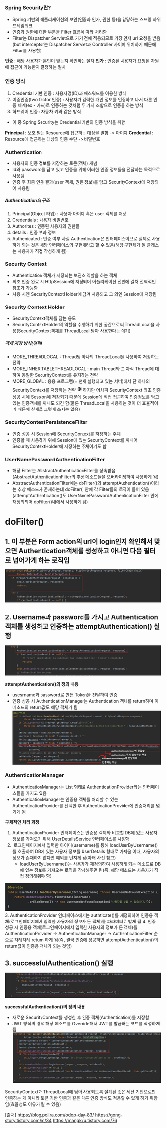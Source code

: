 ### Spring Security란?
- Spring 기반의 애플리케이션의 보안(인증과 인가, 권한 등)을 담당하는 스프링 하위 프레임워크
- 인증과 권한에 대한 부분을 Filter 흐름에 따라 처리함
- Filter는 Dispatcher Servlet으로 가기 전에 적용되므로 가장 먼저 url 요청을 받음(but interceptor는 Dispatcher Servlet과 Controller 사이에 위치하기 때문에 Filter를 사용함)

**인증** : 해당 사용자가 본인이 맞는지 확인하는 절차
**인가** : 인증된 사용자가 요청된 자원에 접근이 가능한지 결정하는 절차

### 인증 방식
1. Credential 기반 인증 : 사용자명(ID)과 패스워드를 이용한 방식
2. 이중인증(two factor 인증) : 사용자가 입력한 개인 정보를 인증하고 나서 다른 인증 체계(ex - 카드)로 인증하는 것처럼 두 가지 조합으로 인증을 하는 방식
3. 하드웨어 인증 : 자동차 키와 같은 방식
- 이 중 Spring Security는 Credential 기반의 인증 방식을 취함

**Principal** : 보호 받는 Resource에 접근하는 대상을 말함 -> 아이디
**Credential** : Resource에 접근하는 대상의 인증 수단 -> 비밀번호

### Authentication
- 사용자의 인증 정보를 저장하는 토큰(객체) 개념
- Id와 password를 담고 있고 인증을 위해 이러한 인증 정보들을 전달하는 목적으로 사용됨
- 인증 후 최종 인증 결과(user 객체, 권한 정보)를 담고 SecurityContext에 저장되어 사용됨
##### Authentication의 구조
1. Principal(Object 타입) : 사용자 아이디 혹은 user 객체를 저장
2. Credentials : 사용자 비밀번호
3. Authorites : 인증된 사용자의 권한들
4. details : 인증 부과 정보
5. Authenicated : 인증 여부
사실 Authentication은 인터페이스이므로 실제로 사용하게 되는 것은 해당 인터페이스의 구현체라고 할 수 있음(해당 구현체가 될 클래스는 사용자가 직접 작성하게 됨)

### Security Context
- Authentication 객체가 저장되는 보관소 역할을 하는 객체
- 최초 인증 완료 시 HttpSession에 저장되어 어플리케이션 전반에 걸쳐 전역적인 참조가 가능함
- 사용 시엔 SecurityContextHolder에 담겨 사용되고 그 외엔 Session에 저장됨

### Security Context Holder
- SecurityContext객체를 담는 용도
- SecurityContextHolder의 역할을 수행하기 위한 공간으로써 ThreadLocal을 사용(SecurityContext객체를 ThreadLocal 담아 사용한다는 얘기)
##### 객체 저장 방식(전략)
- MORE_THREADLOCAL : Thread당 하나의 ThreadLocal을 사용하여 저장하는 전략
- MORE_INHERITABLETHREADLOCAL : main Thread와 그 자식 Thread에 대하여 동일한 SecurityContext를 유지하는 전략
- MORE_GLOBAL : 응용 프로그램(= 현재 실행되고 있는 서버)에서 단 하나의 SecurityContext를 저장하는 전략
<font style="font-size : 25px;">※</font> 하지만 어차피 SecurityContext 최초 인증 성공 시에 Session에 저장되기 때문에 Session에 직접 접근하여 인증정보를 담고 있는 인증객체를 꺼내도 되긴 함(물론 ThreadLocal을 사용하는 것이 더 효율적이기 때문에 실제로 그렇게 쓰지는 않음)

### SecurityContextPersistenceFilter
- 인증 성공 시 Session에 SecurityContext를 저장하는 주체
- 인증할 때 사용하기 위해 Session에 있는 SecurityContext를 꺼내어 SecurityContextHolder에 저장하는 주체이기도 함
### UserNamePasswordAuthenticationFilter
- 해당 Filter는 AbstractAuthenticationFilter를 상속받음(AbstractAuthenticationFilter의 추상 메소드들을 오버라이딩하여 사용하게 됨)
- AbstractAuthenticationFilter에는 doFilter()와 attemptAuthentication()이라는 추상 메소드가 존재하는데 doFilter() 안에 각 Filter들의 로직이 들어 있음(attemptAuthentication()도 UserNamePasswordAuthenticationFilter 안에 재정의되어 doFilter()내에서 사용하게 됨)

# doFilter()
## 1. 이 부분은 Form action의 url이 login인지 확인해서 맞으면 Authentication객체를 생성하고 아니면 다음 필터로 넘어가게 하는 로직임
![](../../README_resources/Pasted%20image%2020240117195239.png)

## 2. Username과 password를 가지고 Authentication객체를 생성하고 인증하는 attemptAuthentication() 실행
![](../../README_resources/Pasted%20image%2020240117195350.png)

**attemptAuthentication()의 정의 내용**
 - usesrname과 password로 만든 Token을 전달하여 인증
 - 인증 성공 시 AuthenticationManager는 Authentication 객체를 return하며 이 메소드의 return값도 해당 객체가 됨
![](../../README_resources/스크린샷%202024-01-17%20201342.png)

### AuthenticationManager
- AuthenticationManager는 List 형태로 AuthenticationProvider라는 인터페이스들을 가지고 있음
- AuthenticationManager는 인증용 객체를 처리할 수 있는 AuthenticationProvider를 선택한 후 AuthenticationProvider에 인증처리를 넘기게 됨

**구체적인 처리 과정**
1. AuthenticationProvider 인터페이스는 인증용 객체와 비교할 DB에 있는 사용자 정보를 가져오기 위해 UserDetailsService 인터페이스를 사용함
2.  로그인페이지에서 입력한 아이디(username)를 통해 loadUserByUsername()를 호출하여  DB에 있는 사용자 정보를 UserDetails 형태로 가져옴 이때, 사용자의 정보가 존재하지 않다면 예외를 던지게 됨(아래 사진 참고)
	- loadUserByUsername()는 사용자가 재정의하여 사용하게 되는 메소드로 DB에 있는 정보를 가져오는 로직을 작성해주면 됨(즉, 해당 메소드는 사용자가 직접 정의해줘야 함)

![](../../README_resources/Pasted%20image%2020240120191206.png)
3. AuthenticationProvider 인터페이스에서는 authticate()를 재정의하여 인증용 객체(로그인페이지에서 입력한 사용자의 정보가 든 객체)를 파라미터로 받게 됨
4. 인증 성공 시 인증용 객체(로그인페이지에서 입력한 사용자의 정보가 든 객체)를 AuthenticationProvider -> AuthenticationManager -> AuthenticationFilter 순으로 차례차례 return 하게 됨(즉, 결국 인증에 성공하면 attemptAuthentication()의 return값이 인증용 객체가 되는 것임)
## 3. successfulAuthentication() 실행
![](../../README_resources/Pasted%20image%2020240117202849.png)

**successfulAuthentication()의 정의 내용**
- 새로운 SecurityContext를 생성한 후 인증 객체(Authentication)를 저장함
- JWT 방식의 경우 해당 메소드를 Override해서 JWT를 발급하는 코드를 작성하게 됨
![](../../README_resources/Pasted%20image%2020240117203019.png)

SecurityContext가 ThreadLocal에 담아 사용되도록 설계된 것은 세션 기반으로만 인증하는 게 아니라 토큰 기반 인증과 같은 다른 인증 방식도 적용할 수 있게 하기 위함임(효율성도 이유가 될 수 있음)


[출처]
https://blog.pollra.com/odop-day-83/
https://gong-story.tistory.com/m/34
https://mangkyu.tistory.com/76